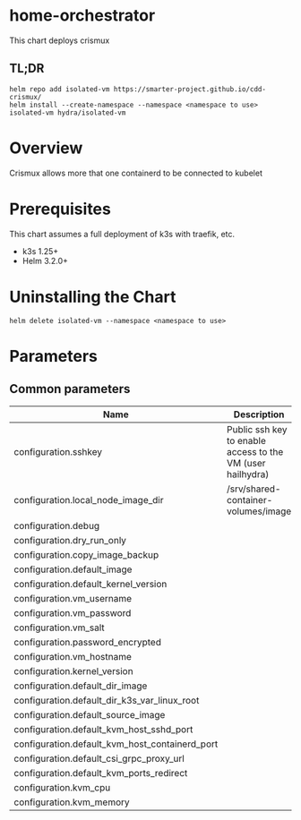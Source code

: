 # home-orchestrator

This chart deploys crismux

## TL;DR

```console
helm repo add isolated-vm https://smarter-project.github.io/cdd-crismux/
helm install --create-namespace --namespace <namespace to use> isolated-vm hydra/isolated-vm
```

# Overview

Crismux allows more that one containerd to be connected to kubelet

# Prerequisites

This chart assumes a full deployment of k3s with traefik, etc.

* k3s 1.25+
* Helm 3.2.0+

# Uninstalling the Chart

```
helm delete isolated-vm --namespace <namespace to use>
```

# Parameters

## Common parameters

| Name | Description | Value |
| ---- | ----------- | ----- |
| configuration.sshkey | Public ssh key to enable access to the VM (user hailhydra) | |
| configuration.local_node_image_dir | /srv/shared-container-volumes/image | |
| configuration.debug | | |
| configuration.dry_run_only | | |
| configuration.copy_image_backup | | |
| configuration.default_image | | |
| configuration.default_kernel_version | | |
| configuration.vm_username | | |
| configuration.vm_password | | |
| configuration.vm_salt | | |
| configuration.password_encrypted | | |
| configuration.vm_hostname | | |
| configuration.kernel_version | | |
| configuration.default_dir_image | | |
| configuration.default_dir_k3s_var_linux_root | | |
| configuration.default_source_image | | |
| configuration.default_kvm_host_sshd_port | | |
| configuration.default_kvm_host_containerd_port | | |
| configuration.default_csi_grpc_proxy_url | | |
| configuration.default_kvm_ports_redirect | | |
| configuration.kvm_cpu | | |
| configuration.kvm_memory | | |
